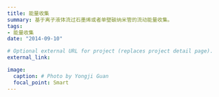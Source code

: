 ```yaml
---
title: 能量收集
summary: 基于离子液体流过石墨烯或者单壁碳纳米管的流动能量收集。
tags:
- 能量收集
date: "2014-09-10"

# Optional external URL for project (replaces project detail page).
external_link: 

image:
  caption: # Photo by Yongji Guan
  focal_point: Smart
---
```

